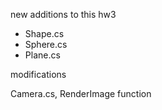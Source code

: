 new additions to this hw3

+ Shape.cs
+ Sphere.cs
+ Plane.cs

modifications

Camera.cs, RenderImage function